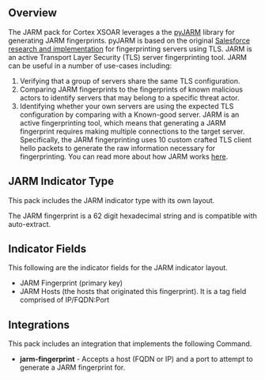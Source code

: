 ## Overview

The JARM pack for Cortex XSOAR leverages a the [pyJARM](https://github.com/PaloAltoNetworks/pyjarm) library for generating JARM fingerprints. pyJARM is based on the original [Salesforce research and implementation](https://github.com/salesforce/jarm) for fingerprinting servers using TLS. JARM is an active Transport Layer Security (TLS) server fingerprinting tool.
JARM can be useful in a number of use-cases including:

1. Verifying that a group of servers share the same TLS configuration.
2. Comparing JARM fingerprints to the fingerprints of known malicious actors to identify servers that may belong to a specific threat actor.
3. Identifying whether your own servers are using the expected TLS configuration by comparing with a Known-good server.
JARM is an active fingerprinting tool, which means that generating a JARM fingerprint requires making multiple connections to the target server. Specifically, the JARM fingerprinting uses 10 custom crafted TLS client hello packets to generate the raw information necessary for fingerprinting. 
You can read more about how JARM works [here](https://engineering.salesforce.com/easily-identify-malicious-servers-on-the-internet-with-jarm-e095edac525a). 

## JARM Indicator Type

This pack includes the JARM indicator type with its own layout.

The JARM fingerprint is a 62 digit hexadecimal string and is compatible with auto-extract.

## Indicator Fields

This following are the indicator fields for the JARM indicator layout.

- JARM Fingerprint (primary key)
- JARM Hosts (the hosts that originated this fingerprint). It is a tag field comprised of IP/FQDN:Port

## Integrations

This pack includes an integration that implements the following Command.

- **jarm-fingerprint** - Accepts a host (FQDN or IP) and a port to attempt to generate a JARM fingerprint for.

